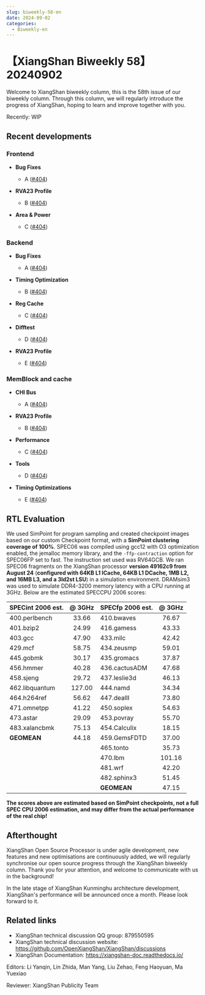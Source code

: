```yaml
---
slug: biweekly-58-en
date: 2024-09-02
categories:
  - Biweekly-en
---
```


# 【XiangShan Biweekly 58】20240902

Welcome to XiangShan biweekly column, this is the 58th issue of our biweekly column. Through this column, we will regularly introduce the progress of XiangShan, hoping to learn and improve together with you.

Recently: WIP

<!-- more -->
## Recent developments

### Frontend

- **Bug Fixes**
    - A ([#404](https://github.com/OpenXiangShan/XiangShan/pull/404))

- **RVA23 Profile**
    - B ([#404](https://github.com/OpenXiangShan/XiangShan/pull/404))

- **Area & Power**
    - C ([#404](https://github.com/OpenXiangShan/XiangShan/pull/404))

### Backend

- **Bug Fixes**
    - A ([#404](https://github.com/OpenXiangShan/XiangShan/pull/404))

- **Timing Optimization**
    - B ([#404](https://github.com/OpenXiangShan/XiangShan/pull/404))

- **Reg Cache**
    - C ([#404](https://github.com/OpenXiangShan/XiangShan/pull/404))

- **Difftest**
    - D ([#404](https://github.com/OpenXiangShan/XiangShan/pull/404))

- **RVA23 Profile**
    - E ([#404](https://github.com/OpenXiangShan/XiangShan/pull/404))

### MemBlock and cache


- **CHI Bus**
    - A ([#404](https://github.com/OpenXiangShan/XiangShan/pull/404))

- **RVA23 Profile**
    - B ([#404](https://github.com/OpenXiangShan/XiangShan/pull/404))

- **Performance**
    - C ([#404](https://github.com/OpenXiangShan/XiangShan/pull/404))

- **Tools**
    - D ([#404](https://github.com/OpenXiangShan/XiangShan/pull/404))

- **Timing Optimizations**
    - E ([#404](https://github.com/OpenXiangShan/XiangShan/pull/404))

## RTL Evaluation

We used SimPoint for program sampling and created checkpoint images based on our custom Checkpoint format, with a **SimPoint clustering coverage of 100%**. SPEC06 was compiled using gcc12 with O3 optimization enabled, the jemalloc memory library, and the `-ffp-contraction` option for SPEC06FP set to fast. The instruction set used was RV64GCB. We ran SPEC06 fragments on the XiangShan processor **version 49162c9 from August 24** (**configured with 64KB L1 ICache, 64KB L1 DCache, 1MB L2, and 16MB L3, and a 3ld2st LSU**) in a simulation environment. DRAMsim3 was used to simulate DDR4-3200 memory latency with a CPU running at 3GHz. Below are the estimated SPECCPU 2006 scores:

| SPECint 2006 est. | @ 3GHz | SPECfp 2006 est.  | @ 3GHz |
| :---------------- | :----: | :---------------- | :----: |
| 400.perlbench     | 33.66  | 410.bwaves        | 76.67  |
| 401.bzip2         | 24.99  | 416.gamess        | 43.33  |
| 403.gcc           | 47.90  | 433.milc          | 42.42  |
| 429.mcf           | 58.75  | 434.zeusmp        | 59.01  |
| 445.gobmk         | 30.17  | 435.gromacs       | 37.87  |
| 456.hmmer         | 40.28  | 436.cactusADM     | 47.68  |
| 458.sjeng         | 29.72  | 437.leslie3d      | 46.13  |
| 462.libquantum    | 127.00 | 444.namd          | 34.34  |
| 464.h264ref       | 56.62  | 447.dealII        | 73.80  |
| 471.omnetpp       | 41.22  | 450.soplex        | 54.63  |
| 473.astar         | 29.09  | 453.povray        | 55.70  |
| 483.xalancbmk     | 75.13  | 454.Calculix      | 18.15  |
| **GEOMEAN**       | 44.18  | 459.GemsFDTD      | 37.00  |
|                   |        | 465.tonto         | 35.73  |
|                   |        | 470.lbm           | 101.16 |
|                   |        | 481.wrf           | 42.20  |
|                   |        | 482.sphinx3       | 51.45  |
|                   |        | **GEOMEAN**       | 47.15  |

**The scores above are estimated based on SimPoint checkpoints, not a full SPEC CPU 2006 estimation, and may differ from the actual performance of the real chip!**

## Afterthought

XiangShan Open Source Processor is under agile development, new features and new optimisations are continuously added, we will regularly synchronise our open source progress through the XiangShan biweekly column. Thank you for your attention, and welcome to communicate with us in the background!

In the late stage of XiangShan Kunminghu architecture development, XiangShan's performance will be announced once a month. Please look forward to it.

## Related links

* XiangShan technical discussion QQ group: 879550595
* XiangShan technical discussion website: https://github.com/OpenXiangShan/XiangShan/discussions
* XiangShan Documentation: https://xiangshan-doc.readthedocs.io/

Editors: Li Yanqin, Lin Zhida, Man Yang, Liu Zehao, Feng Haoyuan, Ma Yuexiao

Reviewer: XiangShan Publicity Team
